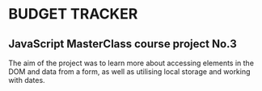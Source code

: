 # BUDGET TRACKER

## JavaScript MasterClass course project No.3

The aim of the project was to learn more about accessing elements in the DOM and data from a form, as well as utilising local storage and working with dates.